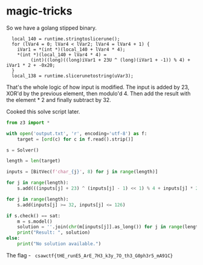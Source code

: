 # magic-tricks

So we have a golang stipped binary.

```
  local_140 = runtime.stringtoslicerune();
  for (lVar4 = 0; lVar4 < lVar2; lVar4 = lVar4 + 1) {
    iVar1 = *(int *)(local_140 + lVar4 * 4);
    *(int *)(local_140 + lVar4 * 4) =
         (int)((long)((long)iVar1 + 23U ^ (long)(iVar1 + -1)) % 4) + iVar1 * 2 + -0x20;
  }
  local_138 = runtime.slicerunetostring(uVar3);
```

That's the whole logic of how input is modified. The input is added by 23, XOR'd by the previous element, then modulo'd 4. Then add the result with the element * 2 and finally subtract by 32.

Cooked this solve script later.

```python
from z3 import *

with open('output.txt', 'r', encoding='utf-8') as f:
    target = [ord(c) for c in f.read().strip()]

s = Solver()

length = len(target)

inputs = [BitVec(f'char_{j}', 8) for j in range(length)]

for j in range(length):
    s.add(((inputs[j] + 23) ^ (inputs[j] - 1) << 1) % 4 + inputs[j] * 2 - 32 == target[j])

for j in range(length):
    s.add(inputs[j] >= 32, inputs[j] <= 126)

if s.check() == sat:
    m = s.model()
    solution = ''.join(chr(m[inputs[j]].as_long()) for j in range(length))
    print("Result: ", solution)
else:
    print("No solution available.")
```


The flag - ` csawctf{tHE_runE5_ArE_7H3_k3y_7O_th3_G0ph3r5_mA91C}`
